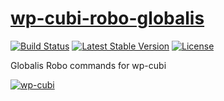 # [wp-cubi-robo-globalis](https://github.com/globalis-ms/wp-cubi-robo-globalis)

[![Build Status](https://travis-ci.com/globalis-ms/wp-cubi-robo-globalis.svg?branch=master)](https://travis-ci.com/globalis-ms/wp-cubi-robo-globalis)
[![Latest Stable Version](https://poser.pugx.org/globalis/wp-cubi-robo-globalis/v/stable)](https://packagist.org/packages/globalis/wp-cubi-robo-globalis)
[![License](https://poser.pugx.org/globalis/wp-cubi-robo-globalis/license)](https://github.com/globalis-ms/wp-cubi-robo-globalis/blob/master/LICENSE.md)

Globalis Robo commands for wp-cubi

[![wp-cubi](https://github.com/globalis-ms/wp-cubi/raw/master/.resources/wp-cubi-500x175.jpg)](https://github.com/globalis-ms/wp-cubi/)
